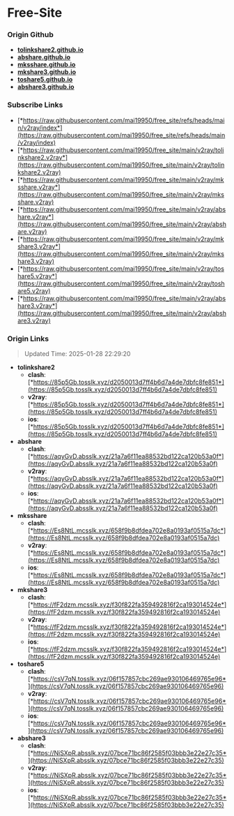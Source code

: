 # Free-Site

### Origin Github

- [**tolinkshare2.github.io**](https://github.com/tolinkshare2/tolinkshare2.github.io)
- [**abshare.github.io**](https://github.com/abshare/abshare.github.io)
- [**mksshare.github.io**](https://github.com/mksshare/mksshare.github.io)
- [**mkshare3.github.io**](https://github.com/mkshare3/mkshare3.github.io)
- [**toshare5.github.io**](https://github.com/toshare5/toshare5.github.io)
- [**abshare3.github.io**](https://github.com/abshare3/abshare3.github.io)

### Subscribe Links

- [*https://raw.githubusercontent.com/mai19950/free_site/refs/heads/main/v2ray/index*](https://raw.githubusercontent.com/mai19950/free_site/refs/heads/main/v2ray/index)
- [*https://raw.githubusercontent.com/mai19950/free_site/main/v2ray/tolinkshare2.v2ray*](https://raw.githubusercontent.com/mai19950/free_site/main/v2ray/tolinkshare2.v2ray)
- [*https://raw.githubusercontent.com/mai19950/free_site/main/v2ray/mksshare.v2ray*](https://raw.githubusercontent.com/mai19950/free_site/main/v2ray/mksshare.v2ray)
- [*https://raw.githubusercontent.com/mai19950/free_site/main/v2ray/abshare.v2ray*](https://raw.githubusercontent.com/mai19950/free_site/main/v2ray/abshare.v2ray)
- [*https://raw.githubusercontent.com/mai19950/free_site/main/v2ray/mkshare3.v2ray*](https://raw.githubusercontent.com/mai19950/free_site/main/v2ray/mkshare3.v2ray)
- [*https://raw.githubusercontent.com/mai19950/free_site/main/v2ray/toshare5.v2ray*](https://raw.githubusercontent.com/mai19950/free_site/main/v2ray/toshare5.v2ray)
- [*https://raw.githubusercontent.com/mai19950/free_site/main/v2ray/abshare3.v2ray*](https://raw.githubusercontent.com/mai19950/free_site/main/v2ray/abshare3.v2ray)

### Origin Links

> Updated Time: 2025-01-28 22:29:20

- **tolinkshare2**
  - **clash**: [*https://85p5Gb.tosslk.xyz/d2050013d7ff4b6d7a4de7dbfc8fe851*](https://85p5Gb.tosslk.xyz/d2050013d7ff4b6d7a4de7dbfc8fe851)
  - **v2ray**: [*https://85p5Gb.tosslk.xyz/d2050013d7ff4b6d7a4de7dbfc8fe851*](https://85p5Gb.tosslk.xyz/d2050013d7ff4b6d7a4de7dbfc8fe851)
  - **ios**: [*https://85p5Gb.tosslk.xyz/d2050013d7ff4b6d7a4de7dbfc8fe851*](https://85p5Gb.tosslk.xyz/d2050013d7ff4b6d7a4de7dbfc8fe851)
- **abshare**
  - **clash**: [*https://aqyGvD.absslk.xyz/21a7a6f11ea88532bd122ca120b53a0f*](https://aqyGvD.absslk.xyz/21a7a6f11ea88532bd122ca120b53a0f)
  - **v2ray**: [*https://aqyGvD.absslk.xyz/21a7a6f11ea88532bd122ca120b53a0f*](https://aqyGvD.absslk.xyz/21a7a6f11ea88532bd122ca120b53a0f)
  - **ios**: [*https://aqyGvD.absslk.xyz/21a7a6f11ea88532bd122ca120b53a0f*](https://aqyGvD.absslk.xyz/21a7a6f11ea88532bd122ca120b53a0f)
- **mksshare**
  - **clash**: [*https://Es8NtL.mcsslk.xyz/658f9b8dfdea702e8a0193af0515a7dc*](https://Es8NtL.mcsslk.xyz/658f9b8dfdea702e8a0193af0515a7dc)
  - **v2ray**: [*https://Es8NtL.mcsslk.xyz/658f9b8dfdea702e8a0193af0515a7dc*](https://Es8NtL.mcsslk.xyz/658f9b8dfdea702e8a0193af0515a7dc)
  - **ios**: [*https://Es8NtL.mcsslk.xyz/658f9b8dfdea702e8a0193af0515a7dc*](https://Es8NtL.mcsslk.xyz/658f9b8dfdea702e8a0193af0515a7dc)
- **mkshare3**
  - **clash**: [*https://fF2dzm.mcsslk.xyz/f30f822fa359492816f2ca193014524e*](https://fF2dzm.mcsslk.xyz/f30f822fa359492816f2ca193014524e)
  - **v2ray**: [*https://fF2dzm.mcsslk.xyz/f30f822fa359492816f2ca193014524e*](https://fF2dzm.mcsslk.xyz/f30f822fa359492816f2ca193014524e)
  - **ios**: [*https://fF2dzm.mcsslk.xyz/f30f822fa359492816f2ca193014524e*](https://fF2dzm.mcsslk.xyz/f30f822fa359492816f2ca193014524e)
- **toshare5**
  - **clash**: [*https://csV7qN.tosslk.xyz/06f157857cbc269ae930106469765e96*](https://csV7qN.tosslk.xyz/06f157857cbc269ae930106469765e96)
  - **v2ray**: [*https://csV7qN.tosslk.xyz/06f157857cbc269ae930106469765e96*](https://csV7qN.tosslk.xyz/06f157857cbc269ae930106469765e96)
  - **ios**: [*https://csV7qN.tosslk.xyz/06f157857cbc269ae930106469765e96*](https://csV7qN.tosslk.xyz/06f157857cbc269ae930106469765e96)
- **abshare3**
  - **clash**: [*https://NiSXpR.absslk.xyz/07bce71bc86f2585f03bbb3e22e27c35*](https://NiSXpR.absslk.xyz/07bce71bc86f2585f03bbb3e22e27c35)
  - **v2ray**: [*https://NiSXpR.absslk.xyz/07bce71bc86f2585f03bbb3e22e27c35*](https://NiSXpR.absslk.xyz/07bce71bc86f2585f03bbb3e22e27c35)
  - **ios**: [*https://NiSXpR.absslk.xyz/07bce71bc86f2585f03bbb3e22e27c35*](https://NiSXpR.absslk.xyz/07bce71bc86f2585f03bbb3e22e27c35)
